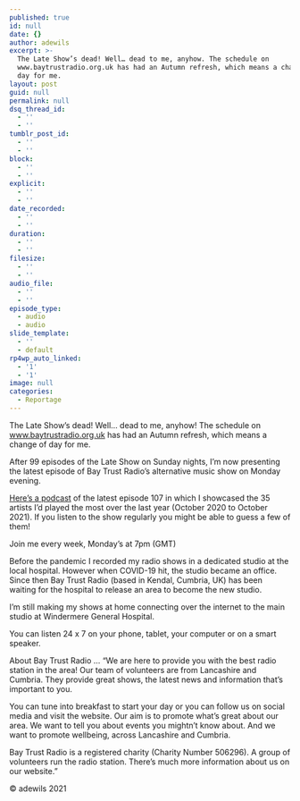 ```yaml
---
published: true
id: null
date: {}
author: adewils
excerpt: >-
  The Late Show’s dead! Well… dead to me, anyhow. The schedule on
  www.baytrustradio.org.uk has had an Autumn refresh, which means a change of
  day for me.
layout: post
guid: null
permalink: null
dsq_thread_id:
  - ''
  - ''
tumblr_post_id:
  - ''
  - ''
block:
  - ''
  - ''
explicit:
  - ''
  - ''
date_recorded:
  - ''
  - ''
duration:
  - ''
  - ''
filesize:
  - ''
  - ''
audio_file:
  - ''
  - ''
episode_type:
  - audio
  - audio
slide_template:
  - ''
  - default
rp4wp_auto_linked:
  - '1'
  - '1'
image: null
categories:
  - Reportage
---
```

The Late Show’s dead! Well… dead to me, anyhow! The schedule on www.baytrustradio.org.uk has had an Autumn refresh, which means a change of day for me.    

 After 99 episodes of the Late Show on Sunday nights, I’m now presenting the latest episode of Bay Trust Radio’s alternative music show on Monday evening.  
 
 [Here’s a podcast](https://www.mixcloud.com/BayTrustRadio/monday-evening-with-adrian-wilson-8) of the latest episode 107 in which I showcased the 35 artists I’d played the most over the last year (October 2020 to October 2021). If you listen to the show regularly you might be able to guess a few of them!  
 
 Join me every week, Monday’s at 7pm (GMT)  
 
 Before the pandemic I recorded my radio shows in a dedicated studio at the local hospital. However when COVID-19 hit, the studio became an office. Since then Bay Trust Radio (based in Kendal, Cumbria, UK) has been waiting for the hospital to release an area to become the new studio.  
 
 I’m still making my shows at home connecting over the internet to the main studio at Windermere General Hospital.  
 
 You can listen 24 x 7 on your phone, tablet, your computer or on a smart speaker.  
 
About Bay Trust Radio …
“We are here to provide you with the best radio station in the area! Our team of volunteers are from Lancashire and Cumbria. They provide great shows, the latest news and information that’s important to you.  

You can tune into breakfast to start your day or you can follow us on social media and visit the website. Our aim is to promote what’s great about our area. We want to tell you about events you mightn’t know about. And we want to promote wellbeing, across Lancashire and Cumbria.  

Bay Trust Radio is a registered charity (Charity Number 506296). A group of volunteers run the radio station. There’s much more information about us on our website.”  

© adewils 2021
